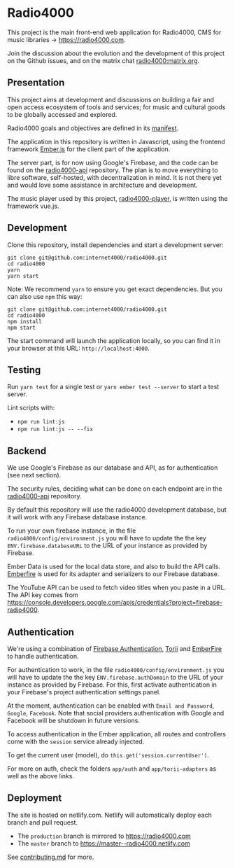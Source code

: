 # Radio4000

This project is the main front-end web application for Radio4000, CMS for music
libraries &rarr; https://radio4000.com.

Join the discussion about the evolution and the development of this
project on the Github issues, and on the matrix chat
[radio4000:matrix.org](https://riot.im/app/#/group/+radio4000:matrix.org).

## Presentation

This project aims at development and discussions on building a fair
and open access ecosystem of tools and services; for music and
cultural goods to be globally accessed and explored.

Radio4000 goals and objectives are defined in its
[manifest](https://github.com/internet4000/publications/blob/master/radio4000-manifest.md).

The application in this repository is written in Javascript, using the frontend framework
[Ember.js](https://emberjs.com) for the client part of the
application.

The server part, is for now using Google's
Firebase, and the code can
be found on the [radio4000-api](https://github.com/internet4000/radio4000-api)
repository. The plan is to move everything to libre software,
self-hosted, with decentralization in mind. It is not there yet and
would love some assistance in architecture and development.

The music player used by this project,
[radio4000-player](https://github.com/internet4000/radio4000-player),
is written using the framework vue.js.

## Development

Clone this repository, install dependencies and start a development server:

```
git clone git@github.com:internet4000/radio4000.git
cd radio4000
yarn
yarn start
```

Note: We recommend `yarn` to ensure you get exact dependencies. But
you can also use `npm` this way:

```
git clone git@github.com:internet4000/radio4000.git
cd radio4000
npm install
npm start
```

The start command will launch the application locally, so you can find
it in your browser at this URL: `http://localhost:4000`.

## Testing

Run `yarn test` for a single test or `yarn ember test --server` to start a test server.

Lint scripts with:

* `npm run lint:js`
* `npm run lint:js -- --fix`

## Backend

We use Google's Firebase as our database and API, as for
authentication (see next section).

The security rules, deciding what can be done on each endpoint are in the [radio4000-api](https://github.com/internet4000/radio4000-api) repository.

By default this repository will use the radio4000 development database, but it will work
with any Firebase database instance.

To run your own firebase instance, in the file
`radio4000/config/environment.js` you will have to update the the key
`ENV.firebase.databaseURL` to the URL of your instance as provided by
Firebase. 

Ember Data is used for the local data store, and also to build the API calls.
[Emberfire](https://github.com/firebase/emberfire) is used for its
adapter and serializers to our Firebase database.

The YouTube API can be used to fetch video titles when you paste in a
URL. The API key comes from
https://console.developers.google.com/apis/credentials?project=firebase-radio4000.

## Authentication

We're using a combination of [Firebase
Authentication](https://firebase.google.com/products/auth/),
[Torii](https://github.com/vestorly/torii) and
[EmberFire](https://github.com/firebase/emberfire/blob/master/docs/guide/authentication.md)
to handle authentication.

For authentication to work, in the file
`radio4000/config/environment.js` you will have to update the the key
`ENV.firebase.authDomain` to the URL of your instance as provided by
Firebase. For this, first activate authentication in your Firebase's
project authentication settings panel.

At the moment, authentication can be enabled with `Email and Password`,
`Google`, `Facebook`. Note that social providers authentication with
Google and Facebook will be shutdown in future versions.

To access authentication in the Ember application, all routes and
controllers come with the `session` service already injected.

To get the current user (model), do `this.get('session.currentUser')`. 

For more on auth, check the folders `app/auth` and `app/torii-adapters` as well as the above links.

## Deployment

The site is hosted on netlify.com. Netlify will automatically deploy each branch and pull request.

- The `production` branch is mirrored to https://radio4000.com
- The `master` branch to https://master--radio4000.netlify.com

See [contributing.md](https://github.com/internet4000/radio4000/blob/master/CONTRIBUTING.md) for more.
